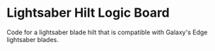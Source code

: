 # Lightsaber Hilt Logic Board
 Code for a lightsaber blade hilt that is compatible with Galaxy's Edge lightsaber blades.
